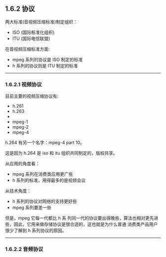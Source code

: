 ## 1.6.2 协议

两大标准(音视频压缩标准)制定组织：
- ISO (国际标准化组织)
- ITU (国际电信联盟)

在音视频压缩标准方面:
- mpeg 系列的协议是 ISO 制定的标准
- h 系列的协议则是 ITU 制定的标准

---

### 1.6.2.1 视频协议

目前主要的视频压缩协议有:
- h.261
- h.263
- 
- mpeg-1
- mpeg-2
- mpeg-4

h.264 有另一个名字：mpeg-4 part 10。

这是因为 h.264 是 iso 和 itu 组织共同制定的，版权共享。

从应用的角度看：
- mpeg 系列在消费类应用更广些
- h 系列的标准，用得最多的是视频会议

从技术角度：
- h 系列的协议对网络的支持更好些
- mpeg 系列要差一些

但是，mpeg 它每一代都比 h 系 列同一代的协议要出得晚些，算法也相对更先进 些，因此，它用来做存储协议是很合适的，这也就是为什么普通 消费类产品用户很少了解到 h 系列协议的原因。

---

### 1.6.2.2 音频协议
